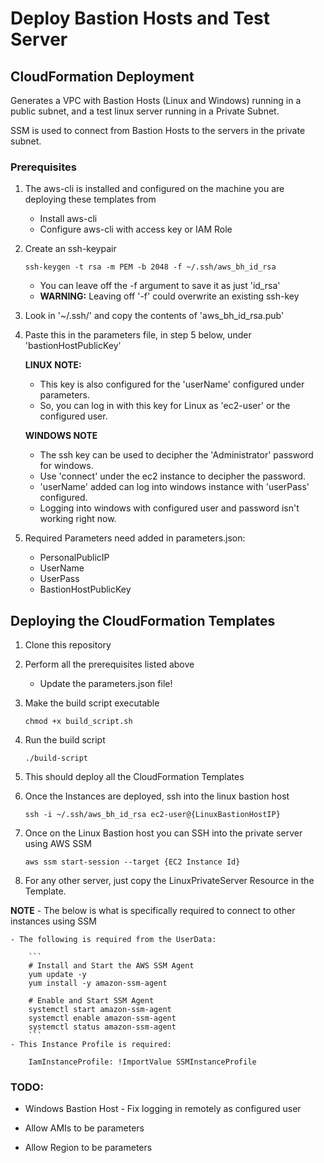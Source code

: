 <h1>Deploy Bastion Hosts and Test Server</h1>
<h2>CloudFormation Deployment</h2>

Generates a VPC with Bastion Hosts (Linux and Windows) running in a public subnet, and a test linux server running in a Private Subnet.

SSM is used to connect from Bastion Hosts to the servers in the private subnet.

<h3>Prerequisites</h3>

1. The aws-cli is installed and configured on the machine you are deploying these templates from 
    
    - Install aws-cli
    - Configure aws-cli with access key or IAM Role

2. Create an ssh-keypair
    
    `ssh-keygen -t rsa -m PEM -b 2048 -f ~/.ssh/aws_bh_id_rsa`

    - You can leave off the -f argument to save it as just 'id_rsa'
    - <b>WARNING:</b> Leaving off '-f' could overwrite an existing ssh-key
    
3. Look in '\~/.ssh/' and copy the contents of 'aws_bh_id_rsa.pub' 

4. Paste this in the parameters file, in step 5 below, under 'bastionHostPublicKey'

    <b>LINUX NOTE:</b>
     - This key is also configured for the 'userName' configured under parameters.
     - So, you can log in with this key for Linux as 'ec2-user' or the configured user.

    <b>WINDOWS NOTE</b>
     - The ssh key can be used to decipher the 'Administrator' password for windows.
     - Use 'connect' under the ec2 instance to decipher the password.
     - 'userName' added can log into windows instance with 'userPass' configured.
     - Logging into windows with configured user and password isn't working right now. 

5. Required Parameters need added in parameters.json:

    - PersonalPublicIP
    - UserName
    - UserPass
    - BastionHostPublicKey

<h2>Deploying the CloudFormation Templates</h2>

1. Clone this repository

2. Perform all the prerequisites listed above

    - Update the parameters.json file!

3. Make the build script executable

    `chmod +x build_script.sh`

4. Run the build script

    `./build-script`

5. This should deploy all the CloudFormation Templates

6. Once the Instances are deployed, ssh into the linux bastion host

    `ssh -i ~/.ssh/aws_bh_id_rsa ec2-user@{LinuxBastionHostIP}`

7. Once on the Linux Bastion host you can SSH into the private server using AWS SSM

    `aws ssm start-session --target {EC2 Instance Id}`

8. For any other server, just copy the LinuxPrivateServer Resource in the Template.

<b>NOTE</b> - The below is what is specifically required to connect to other instances using SSM

    - The following is required from the UserData:

        ```
        # Install and Start the AWS SSM Agent
        yum update -y
        yum install -y amazon-ssm-agent

        # Enable and Start SSM Agent
        systemctl start amazon-ssm-agent
        systemctl enable amazon-ssm-agent
        systemctl status amazon-ssm-agent
        ```
    - This Instance Profile is required:
        
        IamInstanceProfile: !ImportValue SSMInstanceProfile

<h3>TODO:</h3>

- Windows Bastion Host - Fix logging in remotely as configured user

- Allow AMIs to be parameters

- Allow Region to be parameters
